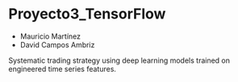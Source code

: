# Proyecto3_TensorFlow

- Mauricio Martínez
- David Campos Ambriz

Systematic trading strategy using deep learning models trained on engineered time series features.

